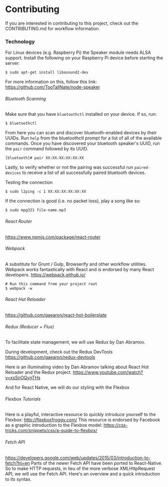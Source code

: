 # Contributing

If you are interested in contributing to this project, check out the CONTRIBUTING.md for workflow information.

### Technology

For Linux devices (e.g. Raspberry Pi) the Speaker module needs ALSA support.
Install the following on your Raspberry Pi device before starting the server:

```
$ sudo apt-get install libasound2-dev
```
For more information on this, follow this link: https://github.com/TooTallNate/node-speaker

###### Bluetooth Scanning

Make sure that you have `bluetoothctl` installed on your device. If so, run:

```
$ bluetoothctl
```

From here you can scan and discover bluetooth-enabled devices by their UUIDs. Run `help` from the bluetoothctl prompt for a list of all of the available commands. Once you have discovered your bluetooth speaker's UUID, run the `pair` command followed by its UUID.

```
[bluetooth]# pair XX:XX:XX:XX:XX:XX
```

Lastly, to verify whether or not the pairing was successful run `paired-devices` to receive a list of all successfully paired bluetooth devices.

Testing the connection

```
$ sudo l2ping -c 1 XX:XX:XX:XX:XX:XX
```

If the connection is good (i.e. no packet loss), play a song like so:
```
$ sudo mpg321 file-name.mp3
```

###### React Router
https://www.npmjs.com/package/react-router

###### Webpack
A substitute for Grunt / Gulp, Browserify and other workflow utilities. Webpack works fantastically with React and is endorsed by many React developers.
https://webpack.github.io/
```
# Run this command from your project root
$ webpack -w
```

###### React Hot Reloader
https://github.com/gaearon/react-hot-boilerplate

###### Redux (Reducer + Flux)
To facilitate state management, we will use Redux by Dan Abramov.

During development, check out the Redux DevTools
https://github.com/gaearon/redux-devtools

Here is an illuminating video by Dan Abramov talking about React Hot Reloader and the Redux project.
https://www.youtube.com/watch?v=xsSnOQynTHs

And for React Native, we will do our styling with the Flexbox
###### Flexbox Tutorials
Here is a playful, interactive resource to quickly introduce yourself to the Flexbox:
http://flexboxfroggy.com/
This resource is endorsed by Facebook as a graphic introduction to the Flexbox model:
https://css-tricks.com/snippets/css/a-guide-to-flexbox/

###### Fetch API
https://developers.google.com/web/updates/2015/03/introduction-to-fetch?hl=en
Parts of the newer Fetch API have been ported to React-Native. So to make HTTP requests, in lieu of the more verbose XMLHttpRequest API, we will use the Fetch API. Here's an overview and a quick introduction to its syntax.

